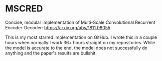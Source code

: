 # MSCRED
Concise, modular implementation of Multi-Scale Convolutional Recurrent Encoder-Decoder: https://arxiv.org/abs/1811.08055

This is my most starred implementation on GitHub. I wrote this in a couple hours when normally I work 36+ hours straight on my repositories. While the model is accurate to the end, the model does not successfully do anything and the paper's results are bullshit.
